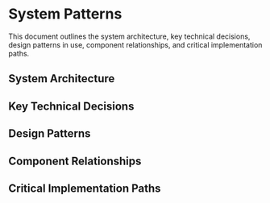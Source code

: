 # System Patterns

This document outlines the system architecture, key technical decisions, design patterns in use, component relationships, and critical implementation paths.

## System Architecture

## Key Technical Decisions

## Design Patterns

## Component Relationships

## Critical Implementation Paths
